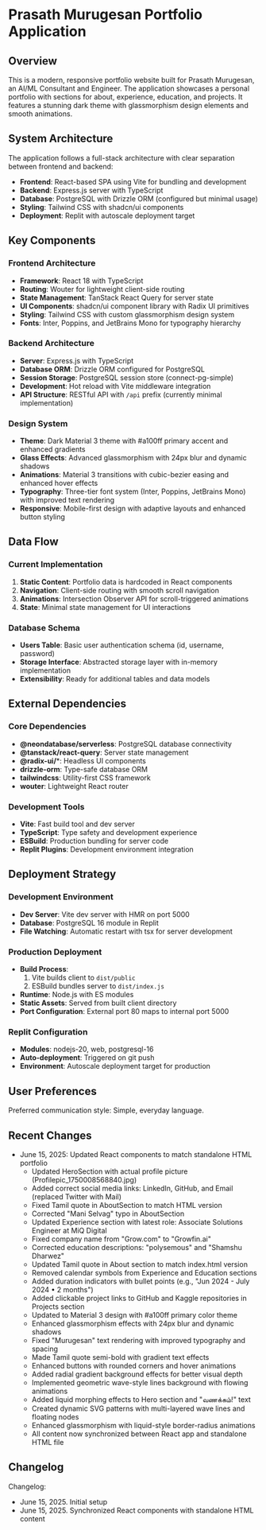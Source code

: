 # Prasath Murugesan Portfolio Application

## Overview

This is a modern, responsive portfolio website built for Prasath Murugesan, an AI/ML Consultant and Engineer. The application showcases a personal portfolio with sections for about, experience, education, and projects. It features a stunning dark theme with glassmorphism design elements and smooth animations.

## System Architecture

The application follows a full-stack architecture with clear separation between frontend and backend:

- **Frontend**: React-based SPA using Vite for bundling and development
- **Backend**: Express.js server with TypeScript
- **Database**: PostgreSQL with Drizzle ORM (configured but minimal usage)
- **Styling**: Tailwind CSS with shadcn/ui components
- **Deployment**: Replit with autoscale deployment target

## Key Components

### Frontend Architecture
- **Framework**: React 18 with TypeScript
- **Routing**: Wouter for lightweight client-side routing
- **State Management**: TanStack React Query for server state
- **UI Components**: shadcn/ui component library with Radix UI primitives
- **Styling**: Tailwind CSS with custom glassmorphism design system
- **Fonts**: Inter, Poppins, and JetBrains Mono for typography hierarchy

### Backend Architecture
- **Server**: Express.js with TypeScript
- **Database ORM**: Drizzle ORM configured for PostgreSQL
- **Session Storage**: PostgreSQL session store (connect-pg-simple)
- **Development**: Hot reload with Vite middleware integration
- **API Structure**: RESTful API with `/api` prefix (currently minimal implementation)

### Design System
- **Theme**: Dark Material 3 theme with #a100ff primary accent and enhanced gradients
- **Glass Effects**: Advanced glassmorphism with 24px blur and dynamic shadows
- **Animations**: Material 3 transitions with cubic-bezier easing and enhanced hover effects
- **Typography**: Three-tier font system (Inter, Poppins, JetBrains Mono) with improved text rendering
- **Responsive**: Mobile-first design with adaptive layouts and enhanced button styling

## Data Flow

### Current Implementation
1. **Static Content**: Portfolio data is hardcoded in React components
2. **Navigation**: Client-side routing with smooth scroll navigation
3. **Animations**: Intersection Observer API for scroll-triggered animations
4. **State**: Minimal state management for UI interactions

### Database Schema
- **Users Table**: Basic user authentication schema (id, username, password)
- **Storage Interface**: Abstracted storage layer with in-memory implementation
- **Extensibility**: Ready for additional tables and data models

## External Dependencies

### Core Dependencies
- **@neondatabase/serverless**: PostgreSQL database connectivity
- **@tanstack/react-query**: Server state management
- **@radix-ui/***: Headless UI components
- **drizzle-orm**: Type-safe database ORM
- **tailwindcss**: Utility-first CSS framework
- **wouter**: Lightweight React router

### Development Tools
- **Vite**: Fast build tool and dev server
- **TypeScript**: Type safety and development experience
- **ESBuild**: Production bundling for server code
- **Replit Plugins**: Development environment integration

## Deployment Strategy

### Development Environment
- **Dev Server**: Vite dev server with HMR on port 5000
- **Database**: PostgreSQL 16 module in Replit
- **File Watching**: Automatic restart with tsx for server development

### Production Deployment
- **Build Process**: 
  1. Vite builds client to `dist/public`
  2. ESBuild bundles server to `dist/index.js`
- **Runtime**: Node.js with ES modules
- **Static Assets**: Served from built client directory
- **Port Configuration**: External port 80 maps to internal port 5000

### Replit Configuration
- **Modules**: nodejs-20, web, postgresql-16
- **Auto-deployment**: Triggered on git push
- **Environment**: Autoscale deployment target for production

## User Preferences

Preferred communication style: Simple, everyday language.

## Recent Changes

- June 15, 2025: Updated React components to match standalone HTML portfolio
  - Updated HeroSection with actual profile picture (Profilepic_1750008568840.jpg)
  - Added correct social media links: LinkedIn, GitHub, and Email (replaced Twitter with Mail)
  - Fixed Tamil quote in AboutSection to match HTML version
  - Corrected "Mani Selvag" typo in AboutSection
  - Updated Experience section with latest role: Associate Solutions Engineer at MiQ Digital
  - Fixed company name from "Grow.com" to "Growfin.ai"
  - Corrected education descriptions: "polysemous" and "Shamshu Dharwez"
  - Updated Tamil quote in About section to match index.html version
  - Removed calendar symbols from Experience and Education sections
  - Added duration indicators with bullet points (e.g., "Jun 2024 - July 2024 • 2 months")
  - Added clickable project links to GitHub and Kaggle repositories in Projects section
  - Updated to Material 3 design with #a100ff primary color theme
  - Enhanced glassmorphism effects with 24px blur and dynamic shadows
  - Fixed "Murugesan" text rendering with improved typography and spacing
  - Made Tamil quote semi-bold with gradient text effects
  - Enhanced buttons with rounded corners and hover animations
  - Added radial gradient background effects for better visual depth
  - Implemented geometric wave-style lines background with flowing animations
  - Added liquid morphing effects to Hero section and "வணக்கம்!" text
  - Created dynamic SVG patterns with multi-layered wave lines and floating nodes
  - Enhanced glassmorphism with liquid-style border-radius animations
  - All content now synchronized between React app and standalone HTML file

## Changelog

Changelog:
- June 15, 2025. Initial setup
- June 15, 2025. Synchronized React components with standalone HTML content